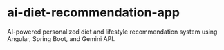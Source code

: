 # ai-diet-recommendation-app
AI-powered personalized diet and lifestyle recommendation system using Angular, Spring Boot, and Gemini API.
